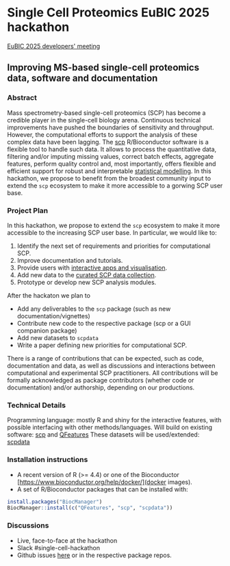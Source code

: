 # Single Cell Proteomics EuBIC 2025 hackathon

[EuBIC 2025 developers' meeting](https://github.com/EuBIC/EuBIC2025/)

## Improving MS-based single-cell proteomics data, software and documentation

### Abstract

Mass spectrometry-based single-cell proteomics (SCP) has become a
credible player in the single-cell biology arena. Continuous technical
improvements have pushed the boundaries of sensitivity and
throughput. However, the computational efforts to support the analysis
of these complex data have been lagging. The
[scp](https://uclouvain-cbio.github.io/scp/) R/Bioconductor software
is a flexible tool to handle such data. It allows to process the
quantitative data, filtering and/or imputing missing values, correct
batch effects, aggregate features, perform quality control and, most
importantly, offers flexible and efficient support for robust and
interpretable [statistical
modelling](https://uclouvain-cbio.github.io/scp/articles/scp_data_modelling.html). In
this hackathon, we propose to benefit from the broadest community
input to extend the `scp` ecosystem to make it more accessible to a
gorwing SCP user base.


### Project Plan

In this hackathon, we propose to extend the `scp` ecosystem to make it
more accessible to the increasing SCP user base. In particular, we
would like to:

1. Identify the next set of requirements and priorities for computational SCP.
2. Improve documentation and tutorials.
3. Provide users with [interactive apps and
   visualisation](https://uclouvain-cbio.github.io/QFeaturesGUI/articles/scpGUI.html).
4. Add new data to the [curated SCP data
   collection](https://uclouvain-cbio.github.io/scpdata/).
5. Prototype or develop new SCP analysis modules.

After the hackaton we plan to
- Add any deliverables to the `scp` package (such as new documentation/vignettes)
- Contribute new code to the respective package (scp or a GUI companion package)
- Add new datasets to `scpdata`
- Write a paper defining new priorities for computational SCP.

There is a range of contributions that can be expected, such as code,
documentation and data, as well as discussions and interactions
between computational and experimental SCP practitioners. All
contributions will be formally acknowledged as package contributors
(whether code or documentation) and/or authorship, depending on our
productions.

### Technical Details

Programming language: mostly R and shiny for the interactive features,
with possible interfacing with other methods/languages.  Will build on
existing software: [scp](https://uclouvain-cbio.github.io/scp/) and
[QFeatures](https://rformassspectrometry.github.io/QFeatures/) These
datasets will be used/extended:
[scpdata](https://uclouvain-cbio.github.io/scpdata/)

### Installation instructions


- A recent version of R (>= 4.4) or one of the Bioconductor
  [https://www.bioconductor.org/help/docker/](docker images).
-  A set of R/Bioconductor packages that can be installed with:

```r
install.packages("BiocManager")
BiocManager::install(c("QFeatures", "scp", "scpdata"))
```

### Discussions

- Live, face-to-face at the hackathon
- Slack #single-cell-hackathon
- Github issues
  [here](https://github.com/lgatto/2025-EuBIC-SCP-hackathon) or in the
  respective package repos.
